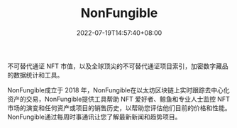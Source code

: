 ﻿---
weight: 
title: "NonFungible"
description: "不可替代通证 NFT 市值，以及全球顶尖的不可替代通证项目索引，加密数字藏品的数据统计和工具"
date: 2022-07-19T14:57:40+08:00
lastmod: 2022-07-19T14:57:40+08:00
draft: false
authors: ["Simon"]
featuredImage: "nonfungible.jpg"
link: "https://nonfungible.com/"
tags: ["数据分析","NonFungible"]
categories: ["navigation"]
navigation: ["数据分析"]
lightgallery: true
toc: true
pinned: false
recommend: false
recommend1: false
---
不可替代通证 NFT 市值，以及全球顶尖的不可替代通证项目索引，加密数字藏品的数据统计和工具。

NonFungible成立于 2018 年，NonFungible在以太坊区块链上实时跟踪去中心化资产的交易，NonFungible提供工具帮助 NFT 爱好者、鲸鱼和专业人士监控 NFT 市场的演变和任何资产或项目的销售历史，以帮助您评估他们目前的价格和性能。NonFungible通过每周时事通讯让您了解最新新闻和趋势项目。